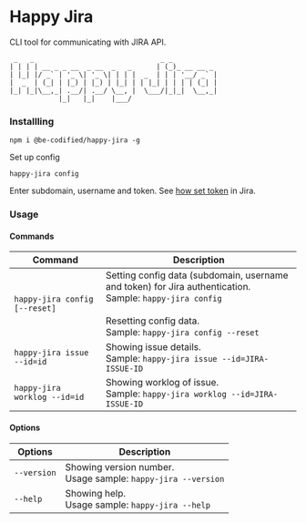 # Happy Jira

CLI tool for communicating with JIRA API.

```
 _   _                               _ _
| | | | __ _ _ __  _ __  _   _      | (_)_ __ __ _
| |_| |/ _` | '_ \| '_ \| | | |  _  | | | '__/ _` |
|  _  | (_| | |_) | |_) | |_| | | |_| | | | | (_| |
|_| |_|\__,_| .__/| .__/ \__, |  \___/|_|_|  \__,_|
            |_|   |_|    |___/
```

### Installling

`npm i @be-codified/happy-jira -g`

Set up config

`happy-jira config`

Enter subdomain, username and token. See [how set token](https://confluence.atlassian.com/cloud/api-tokens-938839638.html) in Jira.

### Usage

#### Commands

| Command | Description |
|------------------------------|------------------------------------------------|
| `happy-jira config [--reset]`| Setting config data (subdomain, username and token) for Jira authentication.<br>Sample: `happy-jira config`<br><br>Resetting config data.<br>Sample: `happy-jira config --reset` |
| `happy-jira issue --id=id`      | Showing issue details.<br>Sample: `happy-jira issue --id=JIRA-ISSUE-ID`      |
| `happy-jira worklog --id=id`    | Showing worklog of issue.<br>Sample: `happy-jira worklog --id=JIRA-ISSUE-ID` |

#### Options

| Options     | Description |
|-------------|-----------------------------------------------------------------|
| `--version` | Showing version number.<br>Usage sample: `happy-jira --version` |
| `--help`    | Showing help.<br>Usage sample: `happy-jira --help`              |
